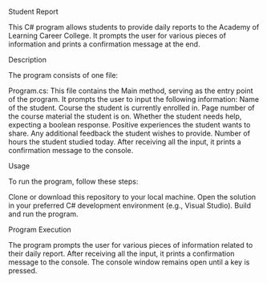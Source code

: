 Student Report

This C# program allows students to provide daily reports to the Academy of Learning Career College. It prompts the user for various pieces of information and prints a confirmation message at the end.

Description

The program consists of one file:

Program.cs:
This file contains the Main method, serving as the entry point of the program.
It prompts the user to input the following information:
Name of the student.
Course the student is currently enrolled in.
Page number of the course material the student is on.
Whether the student needs help, expecting a boolean response.
Positive experiences the student wants to share.
Any additional feedback the student wishes to provide.
Number of hours the student studied today.
After receiving all the input, it prints a confirmation message to the console.

Usage

To run the program, follow these steps:

Clone or download this repository to your local machine.
Open the solution in your preferred C# development environment (e.g., Visual Studio).
Build and run the program.

Program Execution

The program prompts the user for various pieces of information related to their daily report.
After receiving all the input, it prints a confirmation message to the console.
The console window remains open until a key is pressed.
